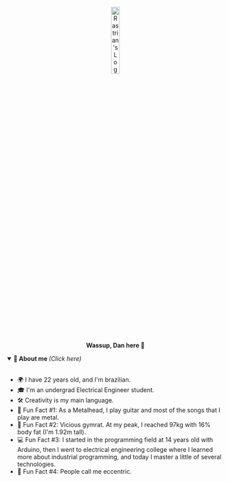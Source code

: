 <p align="center">
  <a href="https://rastrian.dev" style="text-decoration: none; color: inherit;">
    <img src="https://static.wikia.nocookie.net/hotline-miami/images/d/dc/Untitled-2.png/revision/latest?cb=20150320222759" width="20%" alt="Rastrian's Logo" /><br>
    <b>Wassup, Dan here 🤘​</b>
  </a>
</p>

<details open="true">
  <summary> <b> 🤔 About me </b> <i>(Click here)</i> </summary>
  <br>
  <ul>
    <li>🌍 I have 22 years old, and I'm brazilian.</li>
    <li>🎓 I'm an undergrad Electrical Engineer student.</li>
    <li>🛠️ Creativity is my main language.</li>
    <li>🎼 Fun Fact #1: As a Metalhead, I play guitar and most of the songs that I play are metal.</li>
    <li>💪 Fun Fact #2: Vicious gymrat. At my peak, I reached 97kg with 16% body fat (I'm 1.92m tall).</li>
    <li>💻 Fun Fact #3: I started in the programming field at 14 years old with Arduino, then I went to electrical engineering college where I learned more about industrial programming, and today I master a little of several technologies.
    <li>🤡 Fun Fact #4: People call me eccentric.
    </li>
  </ul>
</details>
